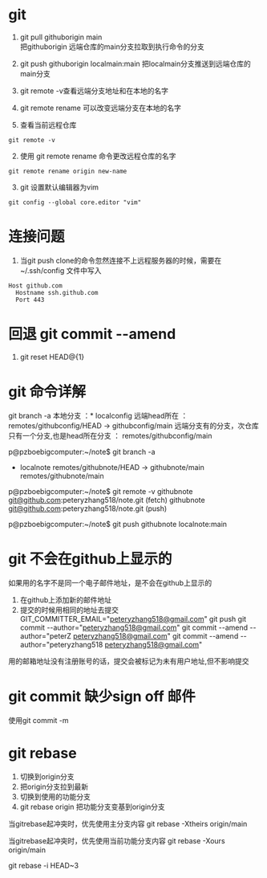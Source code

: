 # git
1. git pull githuborigin main  
把githuborigin 远端仓库的main分支拉取到执行命令的分支
2. git push githuborigin localmain:main
把localmain分支推送到远端仓库的main分支
3. git remote -v查看远端分支地址和在本地的名字
4. git remote rename 可以改变远端分支在本地的名字

1. 查看当前远程仓库
```
git remote -v
```
2. 使用 git remote rename 命令更改远程仓库的名字
```
git remote rename origin new-name
```

3. git 设置默认编辑器为vim
```
git config --global core.editor "vim"
```

# 连接问题
1. 当git push clone的命令忽然连接不上远程服务器的时候，需要在~/.ssh/config
   文件中写入
```
Host github.com
  Hostname ssh.github.com
  Port 443
```

# 回退 git commit --amend
1. git reset HEAD@{1}

# git 命令详解
 git branch -a
本地分支    ：* localconfig
远端head所在    ：  remotes/githubconfig/HEAD -> githubconfig/main
远端分支有的分支，次仓库只有一个分支,也是head所在分支    ：  remotes/githubconfig/main

p@pzboebigcomputer:~/note$ git branch -a
* localnote
  remotes/githubnote/HEAD -> githubnote/main
  remotes/githubnote/main

p@pzboebigcomputer:~/note$ git remote -v
githubnote	git@github.com:peteryzhang518/note.git (fetch)
githubnote	git@github.com:peteryzhang518/note.git (push)

p@pzboebigcomputer:~/note$ git push githubnote localnote:main


# git 不会在github上显示的
如果用的名字不是同一个电子邮件地址，是不会在github上显示的
1. 在github上添加新的邮件地址
2. 提交的时候用相同的地址去提交
GIT_COMMITTER_EMAIL="peteryzhang518@gmail.com" git push
git commit --author="peteryzhang518@gmail.com"
git commit --amend --author="peterZ <peteryzhang518@gmail.com>"
git commit --amend --author="peteryzhang518 <peteryzhang518@gmail.com>"


用的邮箱地址没有注册账号的话，提交会被标记为未有用户地址,但不影响提交

# git commit 缺少sign off 邮件
使用git  commit  -m

# git rebase 
1. 切换到origin分支
2. 把origin分支拉到最新
3. 切换到使用的功能分支
4. git rebase origin 把功能分支变基到origin分支

当gitrebase起冲突时，优先使用主分支内容
git rebase -Xtheirs origin/main

当gitrebase起冲突时，优先使用当前功能分支内容
git rebase -Xours origin/main


git rebase -i HEAD~3
